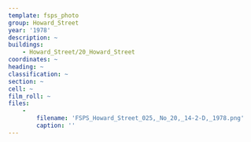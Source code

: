 ```yaml
---
template: fsps_photo
group: Howard_Street
year: '1978'
description: ~
buildings:
    - Howard_Street/20_Howard_Street
coordinates: ~
heading: ~
classification: ~
section: ~
cell: ~
film_roll: ~
files:
    -
        filename: 'FSPS_Howard_Street_025,_No_20,_14-2-D,_1978.png'
        caption: ''
---
```

